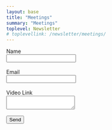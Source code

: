 ```yaml
---
layout: base
title: "Meetings"
summary: "Meetings"
toplevel: Newsletter
# toplevellink: /newsletter/meetings/
---
```


<form action="https://formspree.io/f/xayzdydv" method="POST"> 
  Name<br/><input type="text" value="" name="name"><br/><br/>
  Email<br/><input type="text" value="" name="email"><br/><br/>
  Video Link<br/><textarea type="text" value="" name="message"></textarea><br/><br/>
  <button type="submit">Send</button> 
  <input type="hidden" value="esb.com contact form" name="form">
</form>
